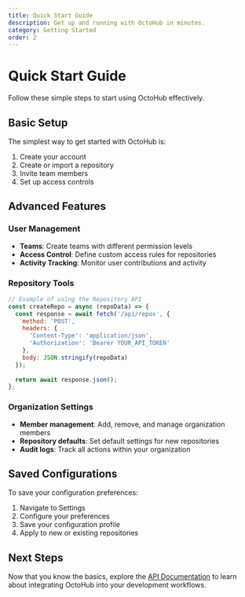 ```yaml
---
title: Quick Start Guide
description: Get up and running with OctoHub in minutes.
category: Getting Started
order: 2
---
```


# Quick Start Guide

Follow these simple steps to start using OctoHub effectively.

## Basic Setup

The simplest way to get started with OctoHub is:

1. Create your account
2. Create or import a repository
3. Invite team members
4. Set up access controls

## Advanced Features

### User Management

- **Teams**: Create teams with different permission levels
- **Access Control**: Define custom access rules for repositories
- **Activity Tracking**: Monitor user contributions and activity

### Repository Tools

```javascript
// Example of using the Repository API
const createRepo = async (repoData) => {
  const response = await fetch('/api/repos', {
    method: 'POST',
    headers: {
      'Content-Type': 'application/json',
      'Authorization': 'Bearer YOUR_API_TOKEN'
    },
    body: JSON.stringify(repoData)
  });
  
  return await response.json();
};
```

### Organization Settings

- **Member management**: Add, remove, and manage organization members
- **Repository defaults**: Set default settings for new repositories
- **Audit logs**: Track all actions within your organization

## Saved Configurations

To save your configuration preferences:

1. Navigate to Settings
2. Configure your preferences
3. Save your configuration profile
4. Apply to new or existing repositories

## Next Steps

Now that you know the basics, explore the [API Documentation](/docs/api-overview) to learn about integrating OctoHub into your development workflows.
